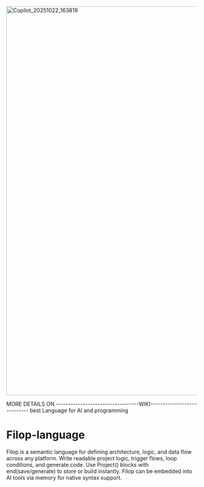 
<img width="1024" height="1024" alt="Copilot_20251022_163819" src="https://github.com/user-attachments/assets/7bd4f41f-287a-4e97-95cd-eb3172115171" />

MORE DETAILS ON                      ----------------------------------WIKI----------------------------
best Language for AI and programming

# Filop-language
Filop is a semantic language for defining architecture, logic, and data flow across any platform. Write readable project logic, trigger flows, loop conditions, and generate code. Use Project() blocks with end(save/generate) to store or build instantly. Filop can be embedded into AI tools via memory for native syntax support.
